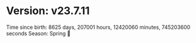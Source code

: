 # Version: v23.7.11
Time since birth: 8625 days, 207001 hours, 12420060 minutes, 745203600 seconds
Season: Spring 🌸
